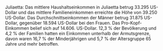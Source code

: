 Juliaetta: Das mittlere Haushaltseinkommen in Juliaetta betrug 33.295 US-Dollar und das mittlere Familieneinkommen erreichte die Höhe von 39.250 US-Dollar. Das Durchschnittseinkommen der Männer betrug 31.875 US-Dollar, gegenüber 18.594 US-Dollar bei den Frauen. Das Pro-Kopf-Einkommen belief sich auf 14.606. US-Dollar. 12,3 % der Bevölkerung und 4,2 % der Familien hatten ein Einkommen unterhalb der Armutsgrenze, davon waren 16,7 % der Minderjährigen und 5,7 % der Altersgruppe 65 Jahre und mehr betroffen.
